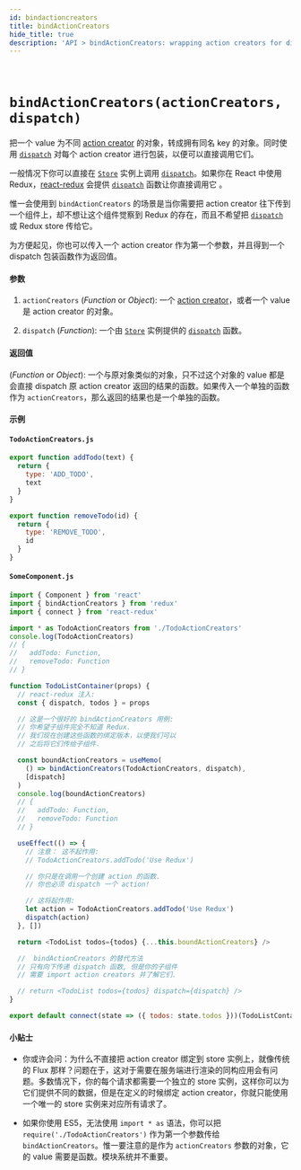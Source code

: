 ```yaml
---
id: bindactioncreators
title: bindActionCreators
hide_title: true
description: 'API > bindActionCreators: wrapping action creators for dispatching'
---
```


&nbsp;

# `bindActionCreators(actionCreators, dispatch)`

把一个 value 为不同 [action creator](../understanding/thinking-in-redux/Glossary.md#action-creator) 的对象，转成拥有同名 key 的对象。同时使用 [`dispatch`](Store.md#dispatchaction) 对每个 action creator 进行包装，以便可以直接调用它们。

一般情况下你可以直接在 [`Store`](Store.md) 实例上调用 [`dispatch`](Store.md#dispatchaction)。如果你在 React 中使用 Redux，[react-redux](https://github.com/gaearon/react-redux) 会提供 [`dispatch`](Store.md#dispatchaction) 函数让你直接调用它 。

惟一会使用到 `bindActionCreators` 的场景是当你需要把 action creator 往下传到一个组件上，却不想让这个组件觉察到 Redux 的存在，而且不希望把 [`dispatch`](Store.md#dispatchaction) 或 Redux store 传给它。

为方便起见，你也可以传入一个 action creator 作为第一个参数，并且得到一个 dispatch 包装函数作为返回值。

#### 参数

1. `actionCreators` (_Function_ or _Object_): 一个 [action creator](../understanding/thinking-in-redux/Glossary.md#action-creator)，或者一个 value 是 action creator 的对象。

2. `dispatch` (_Function_): 一个由 [`Store`](Store.md) 实例提供的 [`dispatch`](Store.md#dispatchaction) 函数。

#### 返回值

(_Function_ or _Object_): 一个与原对象类似的对象，只不过这个对象的 value 都是会直接 dispatch 原 action creator 返回的结果的函数。如果传入一个单独的函数作为 `actionCreators`，那么返回的结果也是一个单独的函数。

#### 示例

#### `TodoActionCreators.js`

```js
export function addTodo(text) {
  return {
    type: 'ADD_TODO',
    text
  }
}

export function removeTodo(id) {
  return {
    type: 'REMOVE_TODO',
    id
  }
}
```

#### `SomeComponent.js`

```js
import { Component } from 'react'
import { bindActionCreators } from 'redux'
import { connect } from 'react-redux'

import * as TodoActionCreators from './TodoActionCreators'
console.log(TodoActionCreators)
// {
//   addTodo: Function,
//   removeTodo: Function
// }

function TodoListContainer(props) {
  // react-redux 注入:
  const { dispatch, todos } = props

  // 这是一个很好的 bindActionCreators 用例:
  // 你希望子组件完全不知道 Redux.
  // 我们现在创建这些函数的绑定版本，以便我们可以
  // 之后将它们传给子组件.

  const boundActionCreators = useMemo(
    () => bindActionCreators(TodoActionCreators, dispatch),
    [dispatch]
  )
  console.log(boundActionCreators)
  // {
  //   addTodo: Function,
  //   removeTodo: Function
  // }

  useEffect(() => {
    // 注意： 这不起作用:
    // TodoActionCreators.addTodo('Use Redux')

    // 你只是在调用一个创建 action 的函数.
    // 你也必须 dispatch 一个 action!

    // 这将起作用:
    let action = TodoActionCreators.addTodo('Use Redux')
    dispatch(action)
  }, [])

  return <TodoList todos={todos} {...this.boundActionCreators} />

  //  bindActionCreators 的替代方法
  // 只有向下传递 dispatch 函数, 但是你的子组件
  // 需要 import action creators 并了解它们.

  // return <TodoList todos={todos} dispatch={dispatch} />
}

export default connect(state => ({ todos: state.todos }))(TodoListContainer)
```

#### 小贴士

- 你或许会问：为什么不直接把 action creator 绑定到 store 实例上，就像传统的 Flux 那样？问题在于，这对于需要在服务端进行渲染的同构应用会有问题。多数情况下，你的每个请求都需要一个独立的 store 实例，这样你可以为它们提供不同的数据，但是在定义的时候绑定 action creator，你就只能使用一个唯一的 store 实例来对应所有请求了。

- 如果你使用 ES5，无法使用 `import * as` 语法，你可以把 `require('./TodoActionCreators')` 作为第一个参数传给 `bindActionCreators`。惟一要注意的是作为 `actionCreators` 参数的对象，它的 value 需要是函数。模块系统并不重要。
